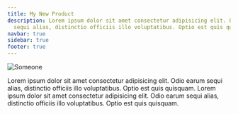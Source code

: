 ```yaml
---
title: My New Product
description: Lorem ipsum dolor sit amet consectetur adipisicing elit. Odio earum
  sequi alias, distinctio officiis illo voluptatibus. Optio est quis quisquam.
navbar: true
sidebar: true
footer: true
---
```

![Someone](/media/aiony-haust-3tll_97hnjo-unsplash.jpg)

Lorem ipsum dolor sit amet consectetur adipisicing elit. Odio earum sequi alias, distinctio officiis illo voluptatibus. Optio est quis quisquam. Lorem ipsum dolor sit amet consectetur adipisicing elit. Odio earum sequi alias, distinctio officiis illo voluptatibus. Optio est quis quisquam.